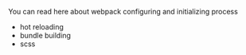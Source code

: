 You can read here about webpack configuring and initializing process
 - hot reloading
 - bundle building
 - scss
